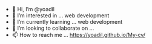 - 👋 Hi, I’m @yoadil
- 👀 I’m interested in ... web development
- 🌱 I’m currently learning ... web development
- 💞️ I’m looking to collaborate on ...
- 📫 How to reach me ... https://yoadil.github.io/My-cv/

<!---
yoadil/yoadil is a ✨ special ✨ repository because its `README.md` (this file) appears on your GitHub profile.
You can click the Preview link to take a look at your changes.
--->
